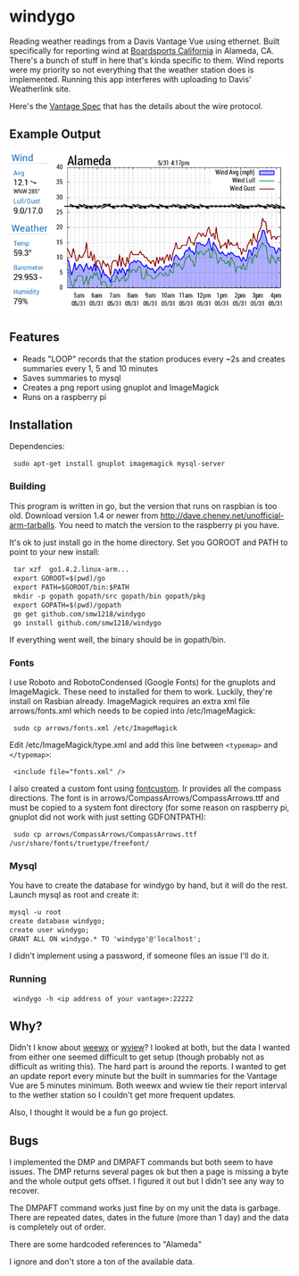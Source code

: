 # windygo
Reading weather readings from a Davis Vantage Vue using ethernet.  Built specifically for reporting wind at [Boardsports California](http://boardsportscalifornia.com/weather1/alameda-weather) in Alameda, CA.
There's a bunch of stuff in here that's kinda specific to them.  Wind reports were my priority so not everything that the weather station does is implemented.  Running this app interferes with uploading to Davis' Weatherlink site.

Here's the [Vantage Spec](http://www.davisnet.com/support/weather/download/VantageSerialProtocolDocs_v261.pdf) that has the details about the wire protocol.

## Example Output
![Wind Graph](./example.png?raw=true)

## Features

- Reads "LOOP" records that the station produces every ~2s and creates summaries every 1, 5 and 10 minutes
- Saves summaries to mysql
- Creates a png report using gnuplot and ImageMagick
- Runs on a raspberry pi

## Installation
Dependencies: 

     sudo apt-get install gnuplot imagemagick mysql-server

### Building
This program is written in go, but the version that runs on raspbian is too old.  Download version 1.4 or newer from
http://dave.cheney.net/unofficial-arm-tarballs.  You need to match the version to the raspberry pi you have.  

It's ok to just install go in the home directory.  Set you GOROOT and PATH to point to your new install:
  
     tar xzf  go1.4.2.linux-arm...
     export GOROOT=$(pwd)/go
     export PATH=$GOROOT/bin:$PATH
     mkdir -p gopath gopath/src gopath/bin gopath/pkg
     export GOPATH=$(pwd)/gopath
     go get github.com/smw1218/windygo
     go install github.com/smw1218/windygo

If everything went well, the binary should be in gopath/bin.

### Fonts

I use Roboto and RobotoCondensed (Google Fonts) for the gnuplots and ImageMagick.  These need to installed for them to work.  Luckily, they're install on Rasbian already.  ImageMagick requires an extra xml file arrows/fonts.xml which needs to be copied into /etc/ImageMagick:

     sudo cp arrows/fonts.xml /etc/ImageMagick
  
Edit /etc/ImageMagick/type.xml and add this line between `<typemap>` and `</typemap>`:

     <include file="fonts.xml" />

I also created a custom font using [fontcustom](http://fontcustom.com/). Ir provides all the compass directions.  The font is in arrows/CompassArrows/CompassArrows.ttf and must be copied to a system font directory (for some reason on raspberry pi, gnuplot did not work with just setting GDFONTPATH):

     sudo cp arrows/CompassArrows/CompassArrows.ttf /usr/share/fonts/truetype/freefont/

### Mysql
You have to create the database for windygo by hand, but it will do the rest. Launch mysql as root and create it:

    mysql -u root
    create database windygo;
    create user windygo;
    GRANT ALL ON windygo.* TO 'windygo'@'localhost';

I didn't implement using a password, if someone files an issue I'll do it.

### Running

     windygo -h <ip address of your vantage>:22222

## Why?
Didn't I know about [weewx](http://www.weewx.com/) or [wview](http://www.wviewweather.com/)?  I looked at both, but the data I wanted from either one seemed difficult to get setup (though probably not as difficult as writing this).  The hard part is around the reports.  I wanted to get an update report every minute but the built in summaries for the Vantage Vue are 5 minutes minimum.  Both weewx and wview tie their report interval to the wether station so I couldn't get more frequent updates.  

Also, I thought it would be a fun go project.

## Bugs
I implemented the DMP and DMPAFT commands but both seem to have issues. The DMP returns several pages ok but then a page is missing a byte and the whole output gets offset.  I figured it out but I didn't see any way to recover.

The DMPAFT command works just fine by on my unit the data is garbage.  There are repeated dates, dates in the future (more than 1 day) and the data is completely out of order.

There are some hardcoded references to "Alameda"

I ignore and don't store a ton of the available data.
